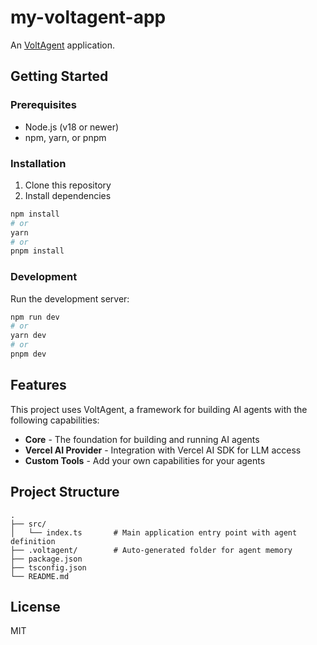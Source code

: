 # my-voltagent-app

An [VoltAgent](https://github.com/vercel/voltagent) application.

## Getting Started

### Prerequisites

- Node.js (v18 or newer)
- npm, yarn, or pnpm

### Installation

1. Clone this repository
2. Install dependencies

```bash
npm install
# or
yarn
# or
pnpm install
```

### Development

Run the development server:

```bash
npm run dev
# or
yarn dev
# or
pnpm dev
```

## Features

This project uses VoltAgent, a framework for building AI agents with the following capabilities:

- **Core** - The foundation for building and running AI agents
- **Vercel AI Provider** - Integration with Vercel AI SDK for LLM access
- **Custom Tools** - Add your own capabilities for your agents

## Project Structure

```
.
├── src/
│   └── index.ts       # Main application entry point with agent definition
├── .voltagent/        # Auto-generated folder for agent memory
├── package.json
├── tsconfig.json
└── README.md
```

## License

MIT 